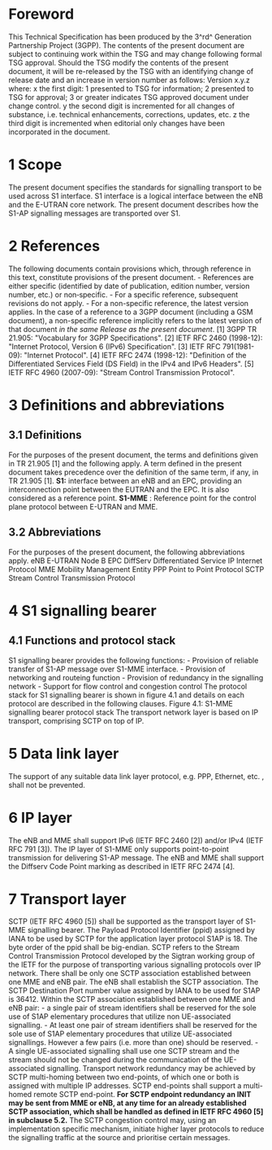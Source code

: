 # Foreword
This Technical Specification has been produced by the 3^rd^ Generation
Partnership Project (3GPP).
The contents of the present document are subject to continuing work within the
TSG and may change following formal TSG approval. Should the TSG modify the
contents of the present document, it will be re-released by the TSG with an
identifying change of release date and an increase in version number as
follows:
Version x.y.z
where:
x the first digit:
1 presented to TSG for information;
2 presented to TSG for approval;
3 or greater indicates TSG approved document under change control.
y the second digit is incremented for all changes of substance, i.e. technical
enhancements, corrections, updates, etc.
z the third digit is incremented when editorial only changes have been
incorporated in the document.
# 1 Scope
The present document specifies the standards for signalling transport to be
used across S1 interface. S1 interface is a logical interface between the eNB
and the E-UTRAN core network. The present document describes how the S1-AP
signalling messages are transported over S1.
# 2 References
The following documents contain provisions which, through reference in this
text, constitute provisions of the present document.
\- References are either specific (identified by date of publication, edition
number, version number, etc.) or non‑specific.
\- For a specific reference, subsequent revisions do not apply.
\- For a non-specific reference, the latest version applies. In the case of a
reference to a 3GPP document (including a GSM document), a non-specific
reference implicitly refers to the latest version of that document _in the
same Release as the present document_.
[1] 3GPP TR 21.905: \"Vocabulary for 3GPP Specifications\".
[2] IETF RFC 2460 (1998-12): \"Internet Protocol, Version 6 (IPv6)
Specification\".
[3] IETF RFC 791(1981-09): \"Internet Protocol\".
[4] IETF RFC 2474 (1998-12): \"Definition of the Differentiated Services Field
(DS Field) in the IPv4 and IPv6 Headers\".
[5] IETF RFC 4960 (2007-09): \"Stream Control Transmission Protocol\".
# 3 Definitions and abbreviations
## 3.1 Definitions
For the purposes of the present document, the terms and definitions given in
TR 21.905 [1] and the following apply. A term defined in the present document
takes precedence over the definition of the same term, if any, in TR 21.905
[1].
**S1:** interface between an eNB and an EPC, providing an interconnection
point between the EUTRAN and the EPC. It is also considered as a reference
point.
**S1-MME** : Reference point for the control plane protocol between E-UTRAN
and MME.
## 3.2 Abbreviations
For the purposes of the present document, the following abbreviations apply.
eNB E-UTRAN Node B
EPC
DiffServ Differentiated Service
IP Internet Protocol
MME Mobility Management Entity
PPP Point to Point Protocol
SCTP Stream Control Transmission Protocol
# 4 S1 signalling bearer
## 4.1 Functions and protocol stack
S1 signalling bearer provides the following functions:
\- Provision of reliable transfer of S1-AP message over S1-MME interface.
\- Provision of networking and routeing function
\- Provision of redundancy in the signalling network
\- Support for flow control and congestion control
The protocol stack for S1 signalling bearer is shown in figure 4.1 and details
on each protocol are described in the following clauses.
Figure 4.1: S1-MME signalling bearer protocol stack
The transport network layer is based on IP transport, comprising SCTP on top
of IP.
# 5 Data link layer
The support of any suitable data link layer protocol, e.g. PPP, Ethernet, etc.
, shall not be prevented.
# 6 IP layer
The eNB and MME shall support IPv6 (IETF RFC 2460 [2]) and/or IPv4 (IETF RFC
791 [3]).
The IP layer of S1-MME only supports point-to-point transmission for
delivering S1-AP message.
The eNB and MME shall support the Diffserv Code Point marking as described in
IETF RFC 2474 [4].
# 7 Transport layer
SCTP (IETF RFC 4960 [5]) shall be supported as the transport layer of S1-MME
signalling bearer. The Payload Protocol Identifier (ppid) assigned by IANA to
be used by SCTP for the application layer protocol S1AP is 18. The byte order
of the ppid shall be big-endian.
SCTP refers to the Stream Control Transmission Protocol developed by the
Sigtran working group of the IETF for the purpose of transporting various
signalling protocols over IP network.
There shall be only one SCTP association established between one MME and eNB
pair.
The eNB shall establish the SCTP association. The SCTP Destination Port number
value assigned by IANA to be used for S1AP is 36412.
Within the SCTP association established between one MME and eNB pair:
\- a single pair of stream identifiers shall be reserved for the sole use of
S1AP elementary procedures that utilize non UE-associated signalling.
\- At least one pair of stream identifiers shall be reserved for the sole use
of S1AP elementary procedures that utilize UE-associated signallings. However
a few pairs (i.e. more than one) should be reserved.
\- A single UE-associated signalling shall use one SCTP stream and the stream
should not be changed during the communication of the UE-associated
signalling.
Transport network redundancy may be achieved by SCTP multi-homing between two
end-points, of which one or both is assigned with multiple IP addresses. SCTP
end-points shall support a multi-homed remote SCTP end-point. **For SCTP
endpoint redundancy an INIT may be sent from MME or eNB, at any time for an
already established SCTP association, which shall be handled as defined in
IETF RFC 4960 [5] in subclause 5.2.**
The SCTP congestion control may, using an implementation specific mechanism,
initiate higher layer protocols to reduce the signalling traffic at the source
and prioritise certain messages.
#